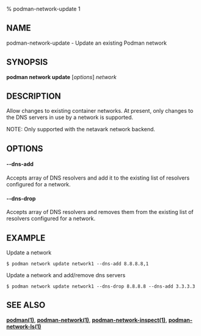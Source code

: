 % podman-network-update 1

## NAME

podman\-network\-update - Update an existing Podman network

## SYNOPSIS

**podman network update** [*options*] _network_

## DESCRIPTION

Allow changes to existing container networks. At present, only changes to the DNS servers in use by a network is supported.

NOTE: Only supported with the netavark network backend.

## OPTIONS

#### **--dns-add**

Accepts array of DNS resolvers and add it to the existing list of resolvers configured for a network.

#### **--dns-drop**

Accepts array of DNS resolvers and removes them from the existing list of resolvers configured for a network.

## EXAMPLE

Update a network

```
$ podman network update network1 --dns-add 8.8.8.8,1
```

Update a network and add/remove dns servers

```
$ podman network update network1 --dns-drop 8.8.8.8 --dns-add 3.3.3.3
```

## SEE ALSO

**[podman(1)](commands/podman.md)**, **[podman-network(1)](commands/podman-network/podman-network.md)**, **[podman-network-inspect(1)](commands/podman-network/podman-network-inspect.md)**, **[podman-network-ls(1)](commands/podman-network/podman-network-ls.md)**
